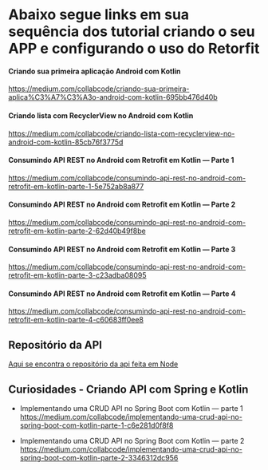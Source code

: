 # Abaixo segue links em sua sequência dos tutorial criando o seu APP e configurando o uso do Retorfit

#### Criando sua primeira aplicação Android com Kotlin

https://medium.com/collabcode/criando-sua-primeira-aplica%C3%A7%C3%A3o-android-com-kotlin-695bb476d40b

#### Criando lista com RecyclerView no Android com Kotlin

https://medium.com/collabcode/criando-lista-com-recyclerview-no-android-com-kotlin-85cb76f3775d

#### Consumindo API REST no Android com Retrofit em Kotlin — Parte 1

https://medium.com/collabcode/consumindo-api-rest-no-android-com-retrofit-em-kotlin-parte-1-5e752ab8a877

#### Consumindo API REST no Android com Retrofit em Kotlin — Parte 2

https://medium.com/collabcode/consumindo-api-rest-no-android-com-retrofit-em-kotlin-parte-2-62d40b49f8be

#### Consumindo API REST no Android com Retrofit em Kotlin — Parte 3

https://medium.com/collabcode/consumindo-api-rest-no-android-com-retrofit-em-kotlin-parte-3-c23adba08095

#### Consumindo API REST no Android com Retrofit em Kotlin — Parte 4

https://medium.com/collabcode/consumindo-api-rest-no-android-com-retrofit-em-kotlin-parte-4-c60683ff0ee8

## Repositório da API

[Aqui se encontra  o repositório da api feita em Node](https://github.com/wwwgomes/notes-api)

## Curiosidades - Criando API com Spring e Kotlin

  - Implementando uma CRUD API no Spring Boot com Kotlin — parte 1
    https://medium.com/collabcode/implementando-uma-crud-api-no-spring-boot-com-kotlin-parte-1-c6e281d0f8f8
  
  - Implementando uma CRUD API no Spring Boot com Kotlin — parte 2
    https://medium.com/collabcode/implementando-uma-crud-api-no-spring-boot-com-kotlin-parte-2-3346312dc956
